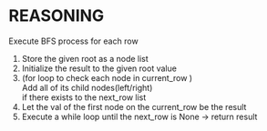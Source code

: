 # REASONING
Execute BFS process for each row
1. Store the given root as a node list
2. Initialize the result to the given root value
3. (for loop to check each node in current_row ) <br /> Add all of its child nodes(left/right)<br /> if there exists to the next_row list
4. Let the val of the first node on the current_row be the result
5. Execute a while loop until the next_row is None -> return result